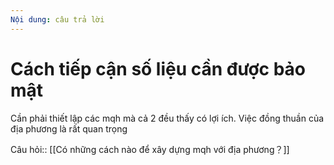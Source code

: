 ```yaml
---
Nội dung: câu trả lời
---
```


# Cách tiếp cận số liệu cần được bảo mật
Cần phải thiết lập các mqh mà cả 2 đều thấy có lợi ích. Việc đồng thuần của địa phương là rất quan trọng

Câu hỏi:: [[Có những cách nào để xây dựng mqh với địa phương？]]

